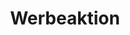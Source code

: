---
title: "Werbeaktion"
strength: ""
default_template: "bluemagic"
fb_image: "earcare_gr7.jpg"
email_header: "earcare_gr1.jpeg"
email_cta: "earcare_gr6.jpg"
headline: ""
specifications: ""
media_order: "'earcare_gr1.jpeg,earcare_gr2.jpeg,earcare_gr3.jpeg,earcare_gr4.jpeg,earcare_gr5.jpeg,earcare_gr6.jpg,earcare_gr7.jpg,earcare_gr8.jpg,earcare_gr9.jpeg'"
cta: ""
reviews: ""
faq: ""
---